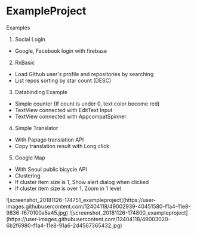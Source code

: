 # ExampleProject
Examples

1. Social Login
- Google, Facebook login with firebase

2. RxBasic
- Load Github user's profile and repositories by searching
- List repos sorting by star count (DESC)

3. Databinding Example
- Simple counter (If count is under 0, text color become red)
- TextView connected with EditText Input
- TextView connected with AppcompatSpinner

4. Simple Translator
- With Papago translation API
- Copy translation result with Long click

5. Google Map
- With Seoul public bicycle API
- Clustering
- If cluster item size is 1, Show alert dialog when clicked
- If cluster item size is over 1, Zoom in 1 level
<div>
![screenshot_20181126-174751_exampleproject](https://user-images.githubusercontent.com/12404118/49002939-40451580-f1a4-11e8-9836-f670100a5a45.jpg)
![screenshot_20181126-174800_exampleproject](https://user-images.githubusercontent.com/12404118/49003020-6b2f6980-f1a4-11e8-91a6-2d4567365432.jpg)
</div>
